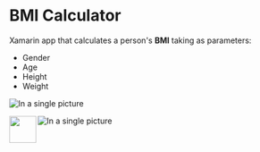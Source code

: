 # BMI Calculator

Xamarin app that calculates a person's **BMI** taking as parameters:

* Gender
* Age
* Height
* Weight

![In a single picture](https://i.imgur.com/cyiYbyg.png )

<a href="url"><img src="https://i.imgur.com/cyiYbyg.png" align="left" height="48" width="48" ></a>



![In a single picture](https://i.imgur.com/DRjBrIf.png)
